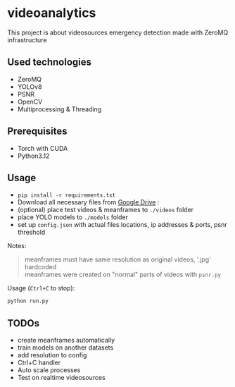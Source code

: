 # videoanalytics

This project is about videosources emergency detection made with ZeroMQ infrastructure

## Used technologies
- ZeroMQ
- YOLOv8
- PSNR
- OpenCV
- Multiprocessing & Threading

## Prerequisites

- Torch with CUDA
- Python3.12

## Usage

- `pip install -r requirements.txt`
- Download all necessary files from [Google Drive](https://drive.google.com/drive/u/0/folders/1OI_XtRNcwbm-JvojeKGR_x1SE1GuonQq) :
 - (optional) place test videos & meanframes to `./videos` folder
 - place YOLO models to `./models` folder
- set up `config.json` with actual files locations, ip addresses & ports, psnr threshold

Notes:
> meanframes must have same resolution as original videos, '.jpg' hardcoded <BR>
> meanframes were created on "normal" parts of videos with `psnr.py`

Usage (`Ctrl+C` to stop):
```bash
python run.py
```

## TODOs
- create meanframes automatically
- train models on another datasets
- add resolution to config
- Ctrl+C handler
- Auto scale processes
- Test on realtime videosources